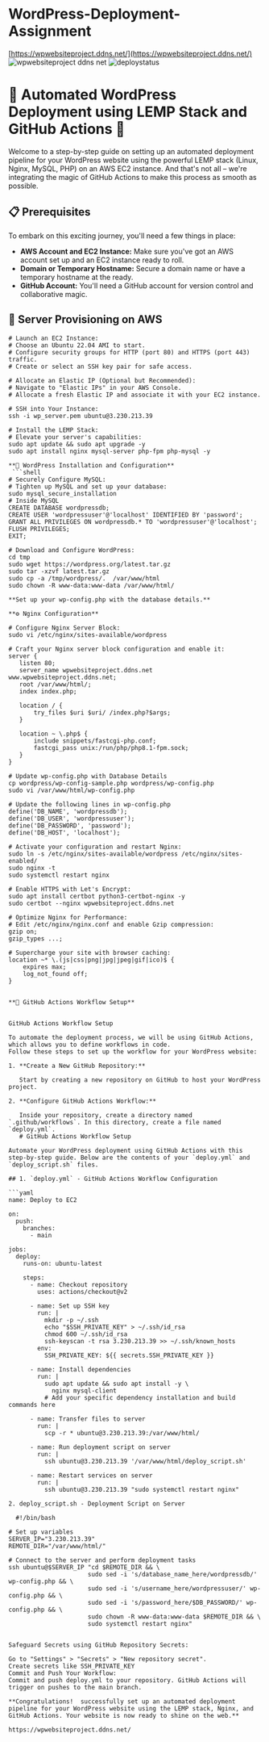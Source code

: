 # WordPress-Deployment-Assignment 
   
[https://wpwebsiteproject.ddns.net/](https://wpwebsiteproject.ddns.net/)
![wpwebsiteproject ddns net](https://github.com/Omkar0070/WordPress-Deployment-Assignment/assets/103347564/491676f4-c899-4a28-8f23-fac3d87cb755)
![deploystatus](https://github.com/Omkar0070/WordPress-Deployment-Assignment/assets/103347564/1547528c-750c-4003-94bc-1165bb663754)
# 🚀 Automated WordPress Deployment using LEMP Stack and GitHub Actions 🚀
 
Welcome to a step-by-step guide on setting up an automated deployment pipeline for your WordPress website using the powerful LEMP stack (Linux, Nginx, MySQL, PHP) on an AWS EC2 instance. And that's not all – we're integrating the magic of GitHub Actions to make this process as smooth as possible.

## 📋 Prerequisites

To embark on this exciting journey, you'll need a few things in place:

- **AWS Account and EC2 Instance:** Make sure you've got an AWS account set up and an EC2 instance ready to roll.
- **Domain or Temporary Hostname:** Secure a domain name or have a temporary hostname at the ready.
- **GitHub Account:** You'll need a GitHub account for version control and collaborative magic.

## 🚀 Server Provisioning on AWS
```shell
# Launch an EC2 Instance:
# Choose an Ubuntu 22.04 AMI to start.
# Configure security groups for HTTP (port 80) and HTTPS (port 443) traffic.
# Create or select an SSH key pair for safe access.

# Allocate an Elastic IP (Optional but Recommended):
# Navigate to "Elastic IPs" in your AWS Console.
# Allocate a fresh Elastic IP and associate it with your EC2 instance.

# SSH into Your Instance:
ssh -i wp_server.pem ubuntu@3.230.213.39

# Install the LEMP Stack:
# Elevate your server's capabilities:
sudo apt update && sudo apt upgrade -y
sudo apt install nginx mysql-server php-fpm php-mysql -y

**🎉 WordPress Installation and Configuration**
 ```shell
# Securely Configure MySQL:
# Tighten up MySQL and set up your database:
sudo mysql_secure_installation
# Inside MySQL
CREATE DATABASE wordpressdb;
CREATE USER 'wordpressuser'@'localhost' IDENTIFIED BY 'password';
GRANT ALL PRIVILEGES ON wordpressdb.* TO 'wordpressuser'@'localhost';
FLUSH PRIVILEGES;
EXIT;

# Download and Configure WordPress:
cd tmp
sudo wget https://wordpress.org/latest.tar.gz
sudo tar -xzvf latest.tar.gz
sudo cp -a /tmp/wordpress/.  /var/www/html
sudo chown -R www-data:www-data /var/www/html/

**Set up your wp-config.php with the database details.**

**⚙️ Nginx Configuration**

# Configure Nginx Server Block:
sudo vi /etc/nginx/sites-available/wordpress

# Craft your Nginx server block configuration and enable it:
server {
   listen 80;
   server_name wpwebsiteproject.ddns.net www.wpwebsiteproject.ddns.net;   
   root /var/www/html/;   
   index index.php;

   location / {
       try_files $uri $uri/ /index.php?$args;
   }

   location ~ \.php$ {
       include snippets/fastcgi-php.conf;
       fastcgi_pass unix:/run/php/php8.1-fpm.sock;   
   }
}

# Update wp-config.php with Database Details
cp wordpress/wp-config-sample.php wordpress/wp-config.php
sudo vi /var/www/html/wp-config.php

# Update the following lines in wp-config.php
define('DB_NAME', 'wordpressdb');
define('DB_USER', 'wordpressuser');
define('DB_PASSWORD', 'password');
define('DB_HOST', 'localhost');

# Activate your configuration and restart Nginx:
sudo ln -s /etc/nginx/sites-available/wordpress /etc/nginx/sites-enabled/
sudo nginx -t
sudo systemctl restart nginx

# Enable HTTPS with Let's Encrypt:
sudo apt install certbot python3-certbot-nginx -y
sudo certbot --nginx wpwebsiteproject.ddns.net 

# Optimize Nginx for Performance:
# Edit /etc/nginx/nginx.conf and enable Gzip compression:
gzip on;
gzip_types ...;

# Supercharge your site with browser caching:
location ~* \.(js|css|png|jpg|jpeg|gif|ico)$ {
    expires max;
    log_not_found off;
}
 

**🚚 GitHub Actions Workflow Setup**


GitHub Actions Workflow Setup

To automate the deployment process, we will be using GitHub Actions, which allows you to define workflows in code.
Follow these steps to set up the workflow for your WordPress website:

1. **Create a New GitHub Repository:**

   Start by creating a new repository on GitHub to host your WordPress project.

2. **Configure GitHub Actions Workflow:**

   Inside your repository, create a directory named `.github/workflows`. In this directory, create a file named `deploy.yml`.
   # GitHub Actions Workflow Setup

Automate your WordPress deployment using GitHub Actions with this step-by-step guide. Below are the contents of your `deploy.yml` and `deploy_script.sh` files.

## 1. `deploy.yml` - GitHub Actions Workflow Configuration

```yaml
name: Deploy to EC2

on:
  push:
    branches:
      - main

jobs:
  deploy:
    runs-on: ubuntu-latest

    steps:
      - name: Checkout repository
        uses: actions/checkout@v2

      - name: Set up SSH key
        run: |
          mkdir -p ~/.ssh
          echo "$SSH_PRIVATE_KEY" > ~/.ssh/id_rsa
          chmod 600 ~/.ssh/id_rsa
          ssh-keyscan -t rsa 3.230.213.39 >> ~/.ssh/known_hosts
        env:
          SSH_PRIVATE_KEY: ${{ secrets.SSH_PRIVATE_KEY }}

      - name: Install dependencies
        run: |
          sudo apt update && sudo apt install -y \
            nginx mysql-client
          # Add your specific dependency installation and build commands here

      - name: Transfer files to server
        run: |
          scp -r * ubuntu@3.230.213.39:/var/www/html/

      - name: Run deployment script on server
        run: |
          ssh ubuntu@3.230.213.39 '/var/www/html/deploy_script.sh'

      - name: Restart services on server
        run: |
          ssh ubuntu@3.230.213.39 "sudo systemctl restart nginx"

2. deploy_script.sh - Deployment Script on Server

  #!/bin/bash

# Set up variables
SERVER_IP="3.230.213.39"
REMOTE_DIR="/var/www/html/"

# Connect to the server and perform deployment tasks
ssh ubuntu@$SERVER_IP "cd $REMOTE_DIR && \
                      sudo sed -i 's/database_name_here/wordpressdb/' wp-config.php && \
                      sudo sed -i 's/username_here/wordpressuser/' wp-config.php && \
                      sudo sed -i 's/password_here/$DB_PASSWORD/' wp-config.php && \
                      sudo chown -R www-data:www-data $REMOTE_DIR && \
                      sudo systemctl restart nginx"


Safeguard Secrets using GitHub Repository Secrets:

Go to "Settings" > "Secrets" > "New repository secret".
Create secrets like SSH_PRIVATE_KEY  
Commit and Push Your Workflow:
Commit and push deploy.yml to your repository. GitHub Actions will trigger on pushes to the main branch.

**Congratulations!  successfully set up an automated deployment pipeline for your WordPress website using the LEMP stack, Nginx, and GitHub Actions. Your website is now ready to shine on the web.**

https://wpwebsiteproject.ddns.net/
  
